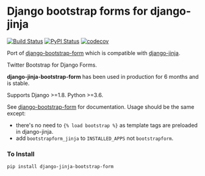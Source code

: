 Django bootstrap forms for django-jinja
=======================================

[![Build Status](https://github.com/tutorcruncher/django-jinja-bootstrap-form/workflows/Tests/badge.svg)](https://github.com/tutorcruncher/django-jinja-bootstrap-form/actions)
[![PyPI Status](https://img.shields.io/pypi/v/django-jinja-bootstrap-form.svg?style=flat)](https://pypi.python.org/pypi/django-jinja-bootstrap-form)
[![codecov](https://codecov.io/gh/tutorcruncher/django-jinja-bootstrap-form/branch/master/graph/badge.svg)](https://codecov.io/gh/tutorcruncher/django-jinja-bootstrap-form)

Port of [django-bootstrap-form](https://github.com/tzangms/django-bootstrap-form) which is compatible with 
[django-jinja](https://github.com/niwibe/django-jinja).

Twitter Bootstrap for Django Forms.

**django-jinja-bootstrap-form** has been used in production for 6 months and is stable.

Supports Django >=1.8. Python >=3.6.

See [django-bootstrap-form](https://github.com/tzangms/django-bootstrap-form) for documentation. Usage should
be the same except:
* there's no need to `{% load bootstrap %}`  as template tags are preloaded in django-jinja.
* add `bootstrapform_jinja` to `INSTALLED_APPS` not `bootstrapform`.

### To Install

    pip install django-jinja-bootstrap-form
